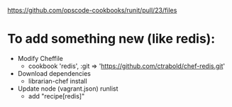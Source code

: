 https://github.com/opscode-cookbooks/runit/pull/23/files


To add something new (like redis):
====================================
* Modify Cheffile
	* cookbook 'redis', :git => 'https://github.com/ctrabold/chef-redis.git'
* Download dependencies
	* librarian-chef install
* Update node (vagrant.json) runlist
	* add "recipe[redis]"